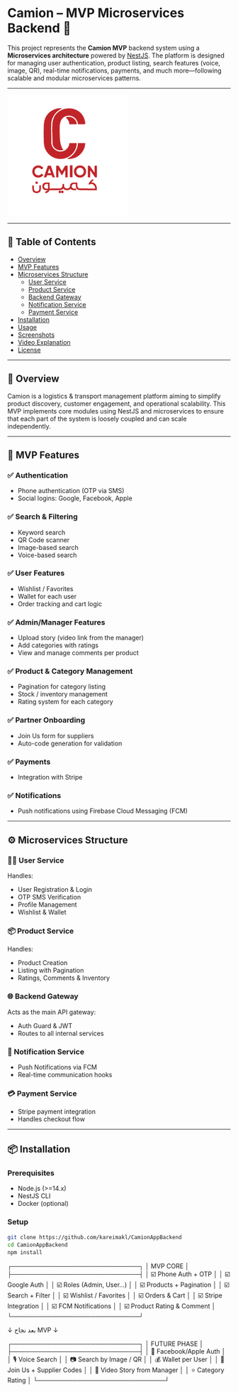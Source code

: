# Camion – MVP Microservices Backend 🚛

This project represents the **Camion MVP** backend system using a **Microservices architecture** powered by [NestJS](https://nestjs.com/). The platform is designed for managing user authentication, product listing, search features (voice, image, QR), real-time notifications, payments, and much more—following scalable and modular microservices patterns.

---

![Camion Architecture](/Camion.png)

---

## 📜 Table of Contents

- [Overview](#overview)
- [MVP Features](#mvp-features)
- [Microservices Structure](#microservices-structure)
  - [User Service](#user-service)
  - [Product Service](#product-service)
  - [Backend Gateway](#backend-gateway)
  - [Notification Service](#notification-service)
  - [Payment Service](#payment-service)
- [Installation](#installation)
- [Usage](#usage)
- [Screenshots](#screenshots)
- [Video Explanation](#video-explanation)
- [License](#license)

---

## 📝 Overview

Camion is a logistics & transport management platform aiming to simplify product discovery, customer engagement, and operational scalability. This MVP implements core modules using NestJS and microservices to ensure that each part of the system is loosely coupled and can scale independently.

---

## 🚀 MVP Features

### ✅ Authentication

- Phone authentication (OTP via SMS)
- Social logins: Google, Facebook, Apple

### ✅ Search & Filtering

- Keyword search
- QR Code scanner
- Image-based search
- Voice-based search

### ✅ User Features

- Wishlist / Favorites
- Wallet for each user
- Order tracking and cart logic

### ✅ Admin/Manager Features

- Upload story (video link from the manager)
- Add categories with ratings
- View and manage comments per product

### ✅ Product & Category Management

- Pagination for category listing
- Stock / inventory management
- Rating system for each category

### ✅ Partner Onboarding

- Join Us form for suppliers
- Auto-code generation for validation

### ✅ Payments

- Integration with Stripe

### ✅ Notifications

- Push notifications using Firebase Cloud Messaging (FCM)

---

## ⚙️ Microservices Structure

### 🧑‍💼 User Service

Handles:

- User Registration & Login
- OTP SMS Verification
- Profile Management
- Wishlist & Wallet

### 📦 Product Service

Handles:

- Product Creation
- Listing with Pagination
- Ratings, Comments & Inventory

### 🌐 Backend Gateway

Acts as the main API gateway:

- Auth Guard & JWT
- Routes to all internal services

### 🔔 Notification Service

- Push Notifications via FCM
- Real-time communication hooks

### 💳 Payment Service

- Stripe payment integration
- Handles checkout flow

---

## 📦 Installation

### Prerequisites

- Node.js (>=14.x)
- NestJS CLI
- Docker (optional)

### Setup

```bash
git clone https://github.com/kareimakl/CamionAppBackend
cd CamionAppBackend
npm install
```

┌─────────────────────────────┐
│          MVP CORE           │
├─────────────────────────────┤
│ ☑️ Phone Auth + OTP         │
│ ☑️ Google Auth              │
│ ☑️ Roles (Admin, User...)   │
│ ☑️ Products + Pagination    │
│ ☑️ Search + Filter          │
│ ☑️ Wishlist / Favorites     │
│ ☑️ Orders & Cart            │
│ ☑️ Stripe Integration       │
│ ☑️ FCM Notifications        │
│ ☑️ Product Rating & Comment │
└─────────────────────────────┘

   ↓ بعد نجاح MVP ↓

┌─────────────────────────────┐
│         FUTURE PHASE        │
├─────────────────────────────┤
│ 🔄 Facebook/Apple Auth      │
│ 🎙️ Voice Search             │
│ 📷 Search by Image / QR     │
│ 💰 Wallet per User          │
│ 🤝 Join Us + Supplier Codes │
│ 🎥 Video Story from Manager │
│ ⭐ Category Rating           │
└─────────────────────────────┘

